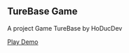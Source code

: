 ## TureBase Game
A project Game TureBase by HoDucDev

[Play Demo](https://tintin1812.github.io/TurnBaseDemo/index.html)

